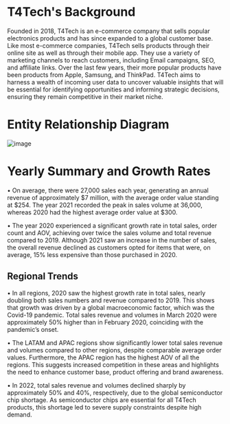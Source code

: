 # T4Tech's Background
Founded in 2018, T4Tech is an e-commerce company that sells popular electronics products and has since expanded to a global customer base. Like most e-commerce companies, T4Tech sells products through their online site as well as through their mobile app. They use a variety of marketing channels to reach customers, including Email campaigns, SEO, and affiliate links. Over the last few years, their more popular products have been products from Apple, Samsung, and ThinkPad. T4Tech aims to harness a wealth of incoming user data to uncover valuable insights that will be essential for identifying opportunities and informing strategic decisions, ensuring they remain competitive in their market niche.

# Entity Relationship Diagram
![image](https://github.com/user-attachments/assets/fecf6512-4cd6-46d0-818c-9e9ef6bb0adc)

# Yearly Summary and Growth Rates
•	On average, there were 27,000 sales each year, generating an annual revenue of approximately $7 million, with the average order value standing at $254. The year 2021 recorded the peak in sales volume at 36,000, whereas 2020 had the highest average order value at $300.

•	The year 2020 experienced a significant growth rate in total sales, order count and AOV, achieving over twice the sales volume and total revenue compared to 2019. Although 2021 saw an increase in the number of sales, the overall revenue declined as customers opted for items that were, on average, 15% less expensive than those purchased in 2020.


## Regional Trends
•	In all regions, 2020 saw the highest growth rate in total sales, nearly doubling both sales numbers and revenue compared to 2019. This shows that growth was driven by a global macroeconomic factor, which was the Covid-19 pandemic. Total sales revenue and volumes in March 2020 were approximately 50% higher than in February 2020, coinciding with the pandemic’s onset. 

•	The LATAM and APAC regions show significantly lower total sales revenue and volumes compared to other regions, despite comparable average order values. Furthermore, the APAC region has the highest AOV of all the regions. This suggests increased competition in these areas and highlights the need to enhance customer base, product offering and brand awareness.

•	In 2022, total sales revenue and volumes declined sharply by approximately 50% and 40%, respectively, due to the global semiconductor chip shortage. As semiconductor chips are essential for all T4Tech products, this shortage led to severe supply constraints despite high demand.

